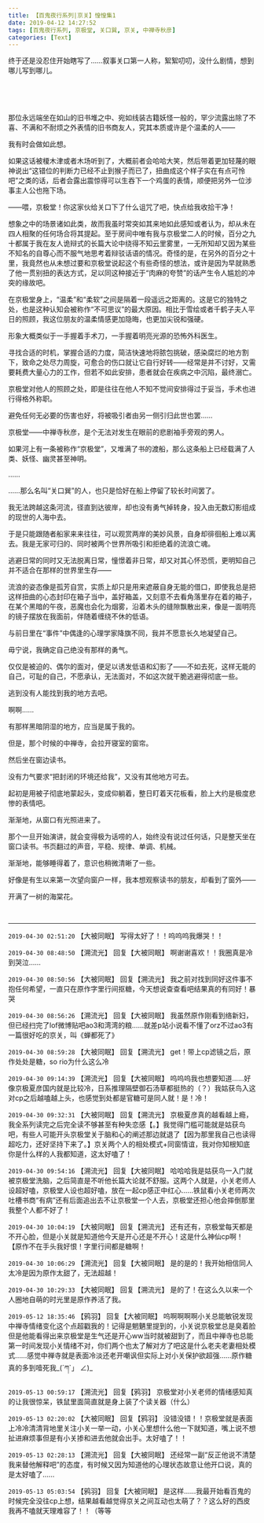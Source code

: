 ```yaml
---
title: 【百鬼夜行系列|京关】惶惶集1
date: 2019-04-12 14:27:52
tags: [百鬼夜行系列, 京极堂, 关口巽, 京关, 中禅寺秋彦]
categories: [Text]
---
```


<p>终于还是没忍住开始瞎写了……叙事关口第一人称，絮絮叨叨，没什么剧情，想到哪儿写到哪儿。</p> 
<p>&nbsp;</p> 
<p>&nbsp;</p> 
<p>那位永远端坐在如山的旧书堆之中、宛如线装古籍妖怪一般的，罕少流露出除了不喜、不满和不耐烦之外表情的旧书商友人，究其本质或许是个温柔的人——</p> 
<p>我有时会做如此想。</p> 
<p>如果这话被榎木津或者木场听到了，大概前者会哈哈大笑，然后带着更加轻蔑的眼神说出“这错位的判断力已经不止到猴子而已了，扭曲成这个样子实在有点可怜吧”之类的话，后者会露出震惊得可以生吞下一个鸡蛋的表情，顺便把另外一位涉事主人公也拖下场。</p> 
<p>——喂，京极堂！你这家伙给关口下了什么诅咒了吧，快点给我收拾干净！</p> 
<p>想象之中的场景诸如此类，故而我虽时常突如其来地如此感知或者认为，却从未在四人相聚的任何场合将其提起。至于房间中唯有我与京极堂二人的时候，百分之九十都属于我在友人诡辩式的长篇大论中绕得不知云里雾里，一无所知却又因为某些不知名的自尊心而不服气地思考着辩驳话语的情况。奇怪的是，在另外的百分之十里，我竟然也从未想过要和京极堂说起这个有些奇怪的想法，或许是因为早就熟悉了他一贯别扭的表达方式，足以同这种接近于“肉麻的夸赞”的话产生令人尴尬的冲突的缘故吧。</p> 
<p>在京极堂身上，“温柔”和“柔软”之间是隔着一段遥远之距离的。这是它的独特之处，也是这种认知会被称作“不可思议”的最大原因。相比于雪绘或者千鹤子夫人平日的照顾，我这位朋友的温柔情感更加隐晦，也更加尖锐和强硬。</p> 
<p>形象大概类似于一手握着手术刀，一手握着明亮光源的恐怖外科医生。</p> 
<p>寻找合适的时机，掌握合适的力度，简洁快速地将脓包挑破，感染腐烂的地方割下，致命之处尽力周旋，可愈合的伤口就让它自行好转——经常是并不讨好，又需要耗费大量心力的工作，但若不如此安排，患者就会在疾病之中沉陷，最终溺亡。</p> 
<p>京极堂对他人的照顾之处，即是往往在他人不知不觉间安排得过于妥当，手术也进行得格外称职。</p> 
<p>避免任何无必要的伤害也好，将被吸引者由另一侧引归此世也罢……</p> 
<p>京极堂——中禅寺秋彦，是个无法对发生在眼前的悲剧袖手旁观的男人。</p> 
<p>如果河上有一条被称作“京极堂”，又堆满了书的渡船，那么这条船上已经载满了人类、妖怪、幽灵甚至神明。</p> 
<p>……</p> 
<p>……那么名叫“关口巽”的人，也只是恰好在船上停留了较长时间罢了。</p> 
<p>我无法跨越这条河流，径直到达彼岸，却也没有勇气掉转身，投入由无数幻影组成的现世的人海中去。</p> 
<p>于是只能跟随者船家来来往往，可以观赏两岸的美妙风景，自身却徘徊船上难以离去。我是无家可归的、同时被两个世界所吸引和拒绝着的流浪亡魂。</p> 
<p>逃避日常的同时又无法脱离日常，憧憬着非日常，却又对其心怀恐慌，更明知自己并不适合在那样的世界里生存——</p> 
<p>流浪的姿态像是孤芳自赏，实质上却只是用来遮蔽自身无能的借口，即使我总是把这样扭曲的心态封印在箱子当中，盖好箱盖，又刻意不去看角落里存在着的箱子，在某个黑暗的午夜，恶魔也会化为烟雾，沿着木头的缝隙飘散出来，像是一面明亮的镜子摆放在我面前，伴随着缠绕不休的低语。</p> 
<p>与前日里在“事件”中偶逢的心理学家降旗不同，我并不愿意长久地凝望自己。</p> 
<p>毋宁说，我确定自己绝没有那样的勇气。</p> 
<p>仅仅是被迫的、偶尔的面对，便足以诱发低语和幻影了——不如去死，这样无能的自己，可耻的自己，不愿承认，无法面对，不如这次就干脆逃避得彻底一些。</p> 
<p>逃到没有人能找到我的地方去吧。</p> 
<p>啊啊……</p> 
<p>有那样黑暗阴湿的地方，应当是属于我的。</p> 
<p>但是，那个时候的中禅寺，会拉开寝室的窗帘。</p> 
<p>然后坐在窗边读书。</p> 
<p>没有力气要求“把封闭的环境还给我”，又没有其他地方可去。</p> 
<p>起初是用被子彻底地蒙起头，变成仰躺着，整日盯着天花板看，脸上大约是极度悲惨的表情吧。</p> 
<p>渐渐地，从窗口有光照进来了。</p> 
<p>那个一旦开始演讲，就会变得极为话唠的人，始终没有说过任何话，只是整天坐在窗口读书。书页翻过的声音，平稳、规律、单调、机械。</p> 
<p>渐渐地，能够睡得着了，意识也稍微清晰了一些。</p> 
<p>好像是有生以来第一次望向窗户一样，我本想观察读书的朋友，却看到了窗外——</p> 
<p>开满了一树的海棠花。</p> 
<p>&nbsp;</p>

<!-- more -->

---

`2019-04-30 02:51:20` 【大被同眠】 写得太好了！！呜呜呜我爆哭！！

`2019-04-30 08:48:50` 【溯流光】 回复【大被同眠】 啊谢谢喜欢！！我圈真是冷到哭泣……

`2019-04-30 08:50:56` 【大被同眠】 回复【溯流光】 我之前对找到同好这件事不抱任何希望，一直只在原作字里行间抠糖，今天想说查查看吧结果真的有同好！暴哭

`2019-04-30 08:56:26` 【溯流光】 回复【大被同眠】 我虽然原作刚看到络新妇，但已经扫完了lof微博贴吧ao3和湾湾的粮……就差p站小说看不懂了orz不过ao3有一篇很好吃的京关，叫《蝉都死了》

`2019-04-30 08:59:28` 【大被同眠】 回复【溯流光】 get！带上cp滤镜之后，原作处处是糖，so rio为什么这么冷

`2019-04-30 09:14:39` 【溯流光】 回复【大被同眠】 呜呜呜我也想要知道……好像京极夏彦国内就是比较冷，日系推理隔壁御石汤草都挺热的（？）我姑获鸟入这对cp之后越嗑越上头，也感觉到处都是官糖可是同人就！是！冷！

`2019-04-30 09:32:31` 【大被同眠】 回复【溯流光】 京极夏彦真的越看越上瘾，我全系列读完之后完全读不够甚至有种失恋感【。】我觉得门槛可能就是姑获鸟吧，有些人可能开头京极堂关于脑和心的阐述那边就退了【因为那里我自己也读得超吃力，还好坚持下来了。】京关两个人的相处模式+同窗情谊，我对你知根知底你是什么样的人我都知道，这太好嗑了！

`2019-04-30 09:54:16` 【溯流光】 回复【大被同眠】 哈哈哈我是姑获鸟一入门就被京极堂洗脑，之后简直是不听他长篇大论就不舒服。这两个人就是，小关老师人设超好嗑，京极堂人设也超好嗑，放在一起cp感正中红心……铁鼠看小关老师两次吐槽书商“有病”还有后面追出去不让京极堂一个人去，京极堂还担心他会摔倒那里我整个人都不好了！

`2019-04-30 10:04:19` 【大被同眠】 回复【溯流光】 还有还有，京极堂每天都是不开心脸，但是小关就是知道他今天是开心还是不开心！这是什么神仙cp啊！【原作不在手头我好恨！字里行间都是糖啊！

`2019-04-30 10:06:29` 【溯流光】 回复【大被同眠】 是的是的！我开始相信同人太冷是因为原作太甜了，无法超越！

`2019-04-30 10:29:33` 【大被同眠】 回复【溯流光】 是的了！在这么久以来一个人圈地自萌的时光里是原作养活了我。

`2019-05-12 18:35:46` 【鸦羽】 回复【大被同眠】 呜啊啊啊啊小关总能敏锐发现中禅寺情绪变化这个点超戳我的！记得是魍魉里提到的，小关说京极堂总是臭着脸但是他能看得出来京极堂是生气还是开心ww当时就被甜到了，而且中禅寺也总能第一时间发现小关情绪不对，你们两个也太了解对方了吧这是什么老夫老妻相处模式……感觉中禅寺就是表面冷淡还老开嘲讽但实际上对小关保护欲超强……原作糖真的多到噎死我\_(´ཀ`」 ∠)\_

`2019-05-13 00:59:17` 【溯流光】 回复【鸦羽】 京极堂对小关老师的情绪感知真的让我很惊呆，铁鼠里面简直就是身上装了个读关器（什么）

`2019-05-13 02:20:02` 【大被同眠】 回复【鸦羽】 没错没错！！京极堂就是表面上冷冷清清背地里关注小关一举一动，小关心里想什么他一下就知道，嘴上说不想扯进麻烦事但是有小关掺和进去他就会出手。太好嗑了！！

`2019-05-13 02:28:13` 【溯流光】 回复【大被同眠】 还经常一副“反正他说不清楚我来替他解释吧”的态度，有时候又因为知道他的心理状态故意让他开口说，真的是太好嗑了……

`2019-05-13 05:03:54` 【鸦羽】 回复【大被同眠】 是这样……我最开始看百鬼的时候完全没往cp上想，结果越看越觉得京关之间互动也太萌了？？这么好的西皮我再不嗑就天理难容了！！（等等
